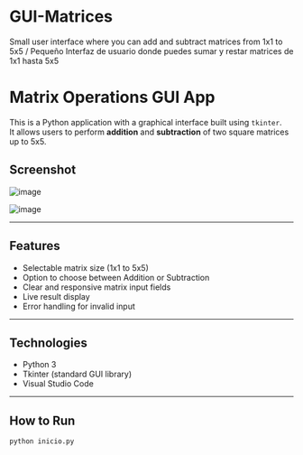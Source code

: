 # GUI-Matrices
Small user interface where you can add and subtract matrices from 1x1 to 5x5 / Pequeño Interfaz de usuario donde puedes sumar y restar matrices de 1x1 hasta 5x5

# Matrix Operations GUI App 

This is a Python application with a graphical interface built using `tkinter`.  
It allows users to perform **addition** and **subtraction** of two square matrices up to 5x5.

##  Screenshot

![image](https://github.com/user-attachments/assets/7e9a5537-e467-4161-ada8-e0bbb0b7753e)

![image](https://github.com/user-attachments/assets/9b8f5afb-4cd6-41b0-bb4a-072407ec09fc)


---

## Features

- Selectable matrix size (1x1 to 5x5)
- Option to choose between Addition or Subtraction
- Clear and responsive matrix input fields
- Live result display
- Error handling for invalid input

---

##  Technologies

- Python 3
- Tkinter (standard GUI library)
- Visual Studio Code

---

##  How to Run

```bash
python inicio.py
